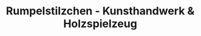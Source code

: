 ---
title: "Rumpelstilzchen - Kunsthandwerk & Holzspielzeug"
url: /lage/rumpelstilzchen-kunsthandwerk-und-holzspielzeug/
shop: Spielzeug
---